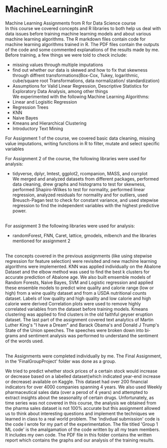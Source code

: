 # MachineLearninginR
Machine Learning Assignments from R for Data Science course
\
In this course we covered concepts and R libraries to both help us deal with data issues before training machine learning models and about various machine learning algorithms. The R markdown files contain code for machine learning algorithms trained in R. The PDF files contain the outputs of the code and some commented explanations of the results made by me.
\
Before training, a few things we were told to check include:
* missing values through multiple imputations
* find out whether our data is skewed and how to fix that skewness through diffrent transformations(Box-Cox, Tukey, logarithmic, cube/square root Transformations, data normalization/ standardization)
* Assumptions for Valid Linear Regression, Descriptive Statistics for Exploratory Data Analysis, among other things
\
We experimented with the following Machine Learning Algorithms:
* Linear and Logisitic Regression
* Regression Trees
* KNN
* Naive Bayes
* Kmeans and Hierarchical Clustering
* Introductory Text Mining

For Assignment 1 of the course, we covered basic data cleaning, missing value imputations, writing functions in R to filter, mutate and select specific variables <br>

For Assignment 2 of the course, the following libraries were used for analysis:
* tidyverse, dplyr, lmtest, ggplot2, rcompanion, MASS, and corrplot
\
We merged and analyzed datasets from different packages, performed data cleaning, drew graphs and histograms to test for skewness, performed Shapiro-Wilkes to test for normality, performed linear regression, analyzed residuals for normality and for outliers, used Breusch-Pagan test to check for constant variance, and used stepwise regression to find the independent variables with the highest predictive power.

\
For assignment 3 the following libraries were used for analysis:
* randomForest, FNN, Caret, lattice, gmodels, mlbench and the libraries mentioned for assignment 2

\
The concepts covered in the previous assignments (like using stepwise regression for feature selection) were revisited and new machine learning algorithms were implemented. KNN was applied individually on the Abalone Dataset and the elbow method was used to find the best k clusters for accurate prediction of Abalone age. We also built emsemble models of Random Forests, Naive Bayes, SVM and Logistic regression and applied these ensemble models to predict wine quality and calorie range (low or high) from a wine quality dataset and from a USDA nutritional counts dataset. Labels of low quality and high quality and low calorie and high calorie were derived Correlation plots were used to remove highly correlated variables from the dataset before training models. Kmeans clustering was applied to find clusters in the old faithful geyser eruption dataset. The last part of the assignment covered text analytics of Martin Luther King's "I have a Dream" and Barack Obama's and Donald J Trump's State of the Union speeches. The speeches were broken down into bi-grams and sentiment analysis was performed to understand the sentiment of the words used.

\
The Assignments were completed individually by me. The Final Assignment, in the 'FinalGroupProject' folder was done as a group. <br>

We tried to predict whether stock prices of a certain stock would increase or decrease based on a labelled dataset(which indicated year-end increase or decrease) available on Kaggle. This dataset had over 200 financial indicators for over 4000 companies spanning 4 years. We also used Weekly pharmaceutical sales data (over a perod of 4 years) and attempted to extract insights about the seasonality of certain drugs. Unfortunately, as time series was not covered in this course, the analysis we obtained from the pharma sales dataset is not 100% accurate but this assignment allowed us to think about interesting questions and implement the techniques we learned in class to a real world problem.
The 'indivdual submission' code is the code I wrote for my part of the experimentation. The file titled 'Group 1 ML code' is the amalgamation of the code written by all my team members. It includes my own code. The PDF file in this folder contains the written report which contains the graphs and our analysis of the training results.
